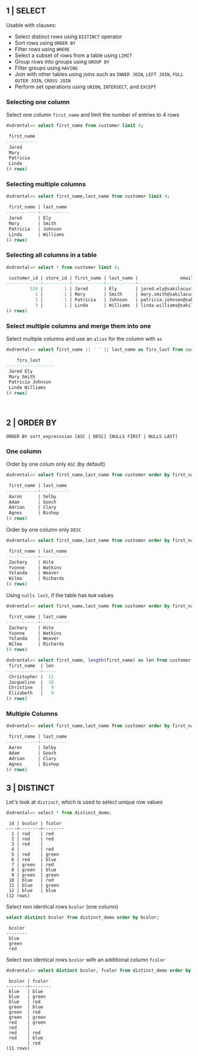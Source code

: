 
## 1 | SELECT 

Usable with clauses:

- Select distinct rows using `DISTINCT` operator
- Sort rows using `ORDER BY`
- Filter rows using `WHERE`
- Select a subset of rows from a table using `LIMIT` 
- Group rows into groups using `GROUP BY`
- Filter groups using `HAVING`
- Join with other tables using joins such as `INNER JOIN`, `LEFT JOIN`, `FULL OUTER JOIN`, `CROSS JOIN`
- Perform set operations using `UNION`, `INTERSECT`, and `EXCEPT`

### Selecting one column 

Select one column `first_name` and limit the number of entries to 4 rows

```sql
dvdrental=> select first_name from customer limit 4;

 first_name 
------------
 Jared
 Mary
 Patricia
 Linda
(4 rows)
```

### Selecting multiple columns

```sql
dvdrental=> select first_name,last_name from customer limit 4;

 first_name | last_name 
------------+-----------
 Jared      | Ely
 Mary       | Smith
 Patricia   | Johnson
 Linda      | Williams
(4 rows)
```

### Selecting all columns in a table

```sql
dvdrental=> select * from customer limit 4;

 customer_id | store_id | first_name | last_name |                email                | address_id | activebool | create_date |       last_update       | active 
-------------+----------+------------+-----------+-------------------------------------+------------+------------+-------------+-------------------------+--------
         524 |        1 | Jared      | Ely       | jared.ely@sakilacustomer.org        |        530 | t          | 2006-02-14  | 2013-05-26 14:49:45.738 |      1
           1 |        1 | Mary       | Smith     | mary.smith@sakilacustomer.org       |          5 | t          | 2006-02-14  | 2013-05-26 14:49:45.738 |      1
           2 |        1 | Patricia   | Johnson   | patricia.johnson@sakilacustomer.org |          6 | t          | 2006-02-14  | 2013-05-26 14:49:45.738 |      1
           3 |        1 | Linda      | Williams  | linda.williams@sakilacustomer.org   |          7 | t          | 2006-02-14  | 2013-05-26 14:49:45.738 |      1
(4 rows)
```

### Select multiple columns and merge them into one

Select multiple columns and use an `alias` for the column with `as`

```sql
dvdrental=> select first_name || ' ' || last_name as firs_last from customer limit 4;

    firs_last     
------------------
 Jared Ely
 Mary Smith
 Patricia Johnson
 Linda Williams
(4 rows)
```

<br>

## 2 | ORDER BY

```
ORDER BY sort_expresssion [ASC | DESC] [NULLS FIRST | NULLS LAST]
```

### One column

Order by one colum only `ASC` (by default)

```sql
dvdrental=> select first_name,last_name from customer order by first_name limit 4;

 first_name | last_name 
------------+-----------
 Aaron      | Selby
 Adam       | Gooch
 Adrian     | Clary
 Agnes      | Bishop
(4 rows)
```

Order by one column only `DESC` 

```sql
dvdrental=> select first_name,last_name from customer order by first_name DESC limit 4;

 first_name | last_name 
------------+-----------
 Zachary    | Hite
 Yvonne     | Watkins
 Yolanda    | Weaver
 Wilma      | Richards
(4 rows)
```

Using `nulls last`, if the table has `NaN` values


```sql
dvdrental=> select first_name,last_name from customer order by first_name DESC nulls last limit 4;

 first_name | last_name 
------------+-----------
 Zachary    | Hite
 Yvonne     | Watkins
 Yolanda    | Weaver
 Wilma      | Richards
(4 rows)
```

```sql
dvdrental=> select first_name, length(first_name) as len from customer order by len DESC limit 4;
 first_name  | len 
-------------+-----
 Christopher |  11
 Jacqueline  |  10
 Christine   |   9
 Elizabeth   |   9
(4 rows)
```

### Multiple Columns

```sql
dvdrental=> select first_name,last_name from customer order by first_name ASC, last_name DESC limit 4;

 first_name | last_name 
------------+-----------
 Aaron      | Selby
 Adam       | Gooch
 Adrian     | Clary
 Agnes      | Bishop
(4 rows)
```

## 3 | DISTINCT

Let's look at `distinct`, which is used to select unique row values

```python
dvdrental=> select * from distinct_demo;
```

```
 id | bcolor | fcolor 
----+--------+--------
  1 | red    | red
  2 | red    | red
  3 | red    | 
  4 |        | red
  5 | red    | green
  6 | red    | blue
  7 | green  | red
  8 | green  | blue
  9 | green  | green
 10 | blue   | red
 11 | blue   | green
 12 | blue   | blue
(12 rows)
```

Select non identical rows `bcolor` (one column)

```sql
select distinct bcolor from distinct_demo order by bcolor;
```

```
 bcolor 
--------
 blue
 green
 red
 ```

Select non identical rows `bcolor` with an additional column `fcolor`

```sql
dvdrental=> select distinct bcolor, fcolor from distinct_demo order by bcolor;
```

```
 bcolor | fcolor 
--------+--------
 blue   | blue
 blue   | green
 blue   | red
 green  | blue
 green  | red
 green  | green
 red    | green
 red    | 
 red    | red
 red    | blue
        | red
(11 rows)
```
